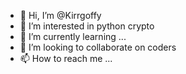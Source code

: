 - 👋 Hi, I’m @Kirrgoffy
- 👀 I’m interested in python crypto
- 🌱 I’m currently learning ...
- 💞️ I’m looking to collaborate on coders
- 📫 How to reach me ...

<!---
Kirrgoffy/Kirrgoffy is a ✨ special ✨ repository because its `README.md` (this file) appears on your GitHub profile.
You can click the Preview link to take a look at your changes.
--->
